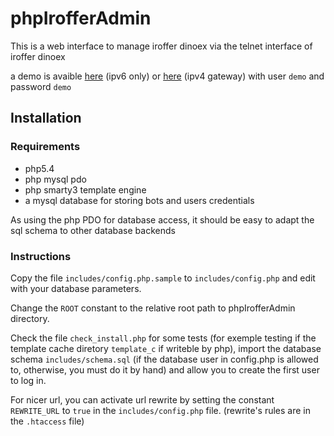 # phpIrofferAdmin

This is a web interface to manage iroffer dinoex via the telnet interface of iroffer dinoex

a demo is avaible [here](http://xdcc-demo.genua.fr) (ipv6 only) or [here](http://xdcc-demo.genua.fr.ipv4.sixxs.org/) (ipv4 gateway) 
with user `demo` and password `demo`

## Installation

### Requirements
 * php5.4
 * php mysql pdo
 * php smarty3 template engine
 * a mysql database for storing bots and users credentials
 
As using the php PDO for database access, it should be easy to adapt the sql schema to other database backends

### Instructions
Copy the file `includes/config.php.sample` to `includes/config.php` and edit with your database parameters.

Change the `ROOT` constant to the relative root path to phpIrofferAdmin directory.

Check the file `check_install.php` for some tests (for exemple testing if the template cache diretory `template_c` if writeble by php), 
import the database schema `includes/schema.sql` (if the database user in config.php is allowed to, otherwise, 
you must do it by hand) and allow you to create the first user to log in.

For nicer url, you can activate url rewrite by setting the constant `REWRITE_URL` to `true` in the `includes/config.php` file.
(rewrite's rules are in the `.htaccess` file)
